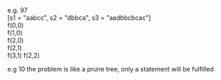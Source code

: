 e.g. 97     
[s1 = "aabcc", s2 = "dbbca", s3 = "aadbbcbcac"]     
        f(0,0)  
    f(1,0)  
f(2,0)  
    f(2,1)  
f(3,1)  f(2,2)  



e.g 10
the problem is like a prune tree, only a statement will be fulfilled
